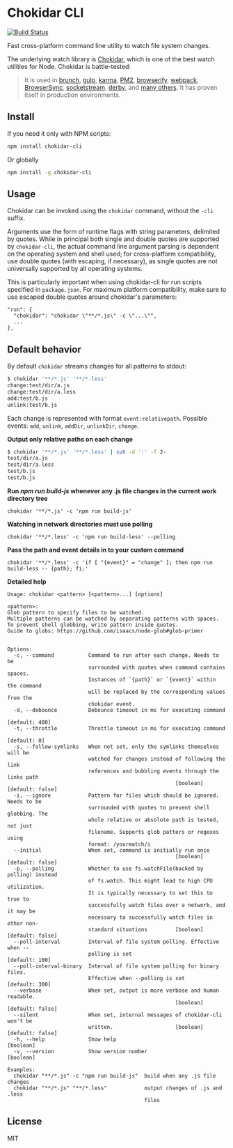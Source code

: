 # Chokidar CLI

[![Build Status](https://travis-ci.org/kimmobrunfeldt/chokidar-cli.svg?branch=master)](https://travis-ci.org/kimmobrunfeldt/chokidar-cli)

Fast cross-platform command line utility to watch file system changes.

The underlying watch library is [Chokidar](https://github.com/paulmillr/chokidar), which is one of the best watch utilities for Node. Chokidar is battle-tested:

> It is used in
> [brunch](http://brunch.io),
> [gulp](https://github.com/gulpjs/gulp/),
> [karma](http://karma-runner.github.io),
> [PM2](https://github.com/Unitech/PM2),
> [browserify](http://browserify.org/),
> [webpack](http://webpack.github.io/),
> [BrowserSync](http://www.browsersync.io/),
> [socketstream](http://www.socketstream.org),
> [derby](http://derbyjs.com/),
> and [many others](https://www.npmjs.org/browse/depended/chokidar/).
> It has proven itself in production environments.

## Install

If you need it only with NPM scripts:

```bash
npm install chokidar-cli
```

Or globally

```bash
npm install -g chokidar-cli
```

## Usage

Chokidar can be invoked using the `chokidar` command, without the `-cli` suffix.

Arguments use the form of runtime flags with string parameters, delimited by quotes. While in principal both single and double quotes are supported by `chokidar-cli`, the actual command line argument parsing is dependent on the operating system and shell used; for cross-platform compatibility, use double quotes (with escaping, if necessary), as single quotes are not universally supported by all operating systems.

This is particularly important when using chokidar-cli for run scripts specified in `package.json`. For maximum platform compatibility, make sure to use escaped double quotes around chokidar's parameters:

```
"run": {
  "chokidar": "chokidar \"**/*.js\" -c \"...\"",
  ...
},
```

## Default behavior

By default `chokidar` streams changes for all patterns to stdout:

```bash
$ chokidar '**/*.js' '**/*.less'
change:test/dir/a.js
change:test/dir/a.less
add:test/b.js
unlink:test/b.js
```

Each change is represented with format `event:relativepath`. Possible events: `add`, `unlink`, `addDir`, `unlinkDir`, `change`.

**Output only relative paths on each change**

```bash
$ chokidar '**/*.js' '**/*.less' | cut -d ':' -f 2-
test/dir/a.js
test/dir/a.less
test/b.js
test/b.js
```

**Run *npm run build-js* whenever any .js file changes in the current work directory tree**

```chokidar '**/*.js' -c 'npm run build-js'```

**Watching in network directories must use polling**

```chokidar '**/*.less' -c 'npm run build-less' --polling```

**Pass the path and event details in to your custom command**

```chokidar '**/*.less' -c 'if [ "{event}" = "change" ]; then npm run build-less -- {path}; fi;'```

**Detailed help**

```
Usage: chokidar <pattern> [<pattern>...] [options]

<pattern>:
Glob pattern to specify files to be watched.
Multiple patterns can be watched by separating patterns with spaces.
To prevent shell globbing, write pattern inside quotes.
Guide to globs: https://github.com/isaacs/node-glob#glob-primer


Options:
  -c, --command           Command to run after each change. Needs to be
                          surrounded with quotes when command contains spaces.
                          Instances of `{path}` or `{event}` within the command
                          will be replaced by the corresponding values from the
                          chokidar event.
  -d, --debounce          Debounce timeout in ms for executing command
                                                                  [default: 400]
  -t, --throttle          Throttle timeout in ms for executing command
                                                                  [default: 0]
  -s, --follow-symlinks   When not set, only the symlinks themselves will be
                          watched for changes instead of following the link
                          references and bubbling events through the links path
                                                      [boolean] [default: false]
  -i, --ignore            Pattern for files which should be ignored. Needs to be
                          surrounded with quotes to prevent shell globbing. The
                          whole relative or absolute path is tested, not just
                          filename. Supports glob patters or regexes using
                          format: /yourmatch/i
  --initial               When set, command is initially run once
                                                      [boolean] [default: false]
  -p, --polling           Whether to use fs.watchFile(backed by polling) instead
                          of fs.watch. This might lead to high CPU utilization.
                          It is typically necessary to set this to true to
                          successfully watch files over a network, and it may be
                          necessary to successfully watch files in other non-
                          standard situations         [boolean] [default: false]
  --poll-interval         Interval of file system polling. Effective when --
                          polling is set                          [default: 100]
  --poll-interval-binary  Interval of file system polling for binary files.
                          Effective when --polling is set         [default: 300]
  --verbose               When set, output is more verbose and human readable.
                                                      [boolean] [default: false]
  --silent                When set, internal messages of chokidar-cli won't be
                          written.                    [boolean] [default: false]
  -h, --help              Show help                                    [boolean]
  -v, --version           Show version number                          [boolean]

Examples:
  chokidar "**/*.js" -c "npm run build-js"  build when any .js file changes
  chokidar "**/*.js" "**/*.less"            output changes of .js and .less
                                            files
```

## License

MIT

